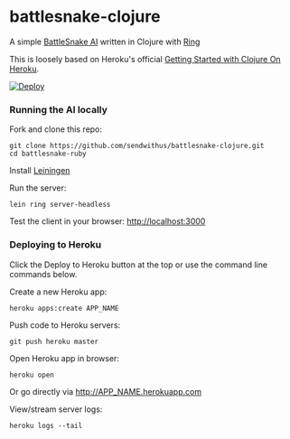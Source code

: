 # battlesnake-clojure

A simple [BattleSnake AI](http://battlesnake.io) written in Clojure with [Ring](https://github.com/ring-clojure/ring)

This is loosely based on Heroku's official [Getting Started with Clojure On Heroku](https://devcenter.heroku.com/articles/getting-started-with-clojure).

[![Deploy](https://www.herokucdn.com/deploy/button.png)](https://heroku.com/deploy)


### Running the AI locally

Fork and clone this repo:

```
git clone https://github.com/sendwithus/battlesnake-clojure.git
cd battlesnake-ruby
```

Install [Leiningen](http://leiningen.org/)

Run the server:

```
lein ring server-headless
```

Test the client in your browser: [http://localhost:3000](http://localhost:3000)


### Deploying to Heroku

Click the Deploy to Heroku button at the top or use the command line commands below.

Create a new Heroku app:

```
heroku apps:create APP_NAME
```

Push code to Heroku servers:

```
git push heroku master
```

Open Heroku app in browser:

```
heroku open
```

Or go directly via http://APP_NAME.herokuapp.com

View/stream server logs:

```
heroku logs --tail
```
